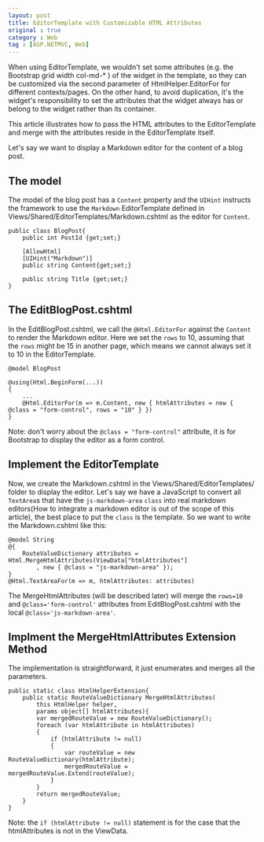 ```yaml
---
layout: post
title: EditorTemplate with Customizable HTML Attributes
original : true
category : Web
tag : [ASP.NETMVC, Web]
---
```


When using EditorTemplate, we wouldn't set some attributes (e.g. the Bootstrap grid width col-md-\* ) of the widget in the template, so they can be customized via the second parameter of HtmlHelper.EditorFor for different contexts/pages. On the other hand, to avoid duplication, it's the widget's responsibility to set the attributes that the widget always has or belong to the widget rather than its container.

This article illustrates how to pass the HTML attributes to the EditorTemplate and merge with the attributes reside in the EditorTemplate itself.

<!--more-->

Let's say we want to display a Markdown editor for the content of a blog post.

## The model

The model of the blog post has a `Content` property and the `UIHint` instructs the framework to use the `Markdown` EditorTemplate defined in Views/Shared/EditorTemplates/Markdown.cshtml as the editor for `Content`.

    public class BlogPost{
        public int PostId {get;set;}

        [AllowHtml]
        [UIHint("Markdown")]
        public string Content{get;set;}

        public string Title {get;set;}
    }


## The EditBlogPost.cshtml

In the EditBlogPost.cshtml, we call the `@Html.EditorFor` against the `Content` to render the Markdown editor. Here we set the `rows` to 10, assuming that the `rows` might be 15 in another page, which means we cannot always set it to 10 in the EditorTemplate.

    @model BlogPost

    @using(Html.BeginForm(...))
    {
        ...
        @Html.EditorFor(m => m.Content, new { htmlAttributes = new { @class = "form-control", rows = "10" } })
    }

Note: don't worry about the `@class = "form-control"` attribute, it is for Bootstrap to display the editor as a form control.

## Implement the EditorTemplate

Now, we create the Markdown.cshtml in the Views/Shared/EditorTemplates/ folder to display the editor. Let's say we have a JavaScript to convert all `TextArea`s that have the `js-markdown-area` `class` into real markdown editors(How to integrate a markdown editor is out of the scope of this article), the best place to put the `class` is the template. So we want to write the Markdown.cshtml like this:

    @model String
    @{
        RouteValueDictionary attributes = Html.MergeHtmlAttributes(ViewData["htmlAttributes"]
            , new { @class = "js-markdown-area" });
    }
    @Html.TextAreaFor(m => m, htmlAttributes: attributes)

The MergeHtmlAttributes (will be described later) will merge the `rows=10` and `@class='form-control'` attributes from EditBlogPost.cshtml with the local `@class='js-markdown-area'`.


## Implment the MergeHtmlAttributes Extension Method

The implementation is straightforward, it just enumerates and merges all the parameters.

    public static class HtmlHelperExtension{
        public static RouteValueDictionary MergeHtmlAttributes(
            this HtmlHelper helper,
            params object[] htmlAttributes){
            var mergedRouteValue = new RouteValueDictionary();
            foreach (var htmlAttribute in htmlAttributes)
            {
                if (htmlAttribute != null)
                {
                    var routeValue = new RouteValueDictionary(htmlAttribute);
                    mergedRouteValue = mergedRouteValue.Extend(routeValue);
                }
            }
            return mergedRouteValue;
        }
    }

Note: the `if (htmlAttribute != null)` statement is for the case that the htmlAttributes is not in the ViewData.
